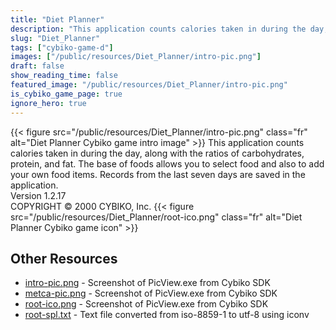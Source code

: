 ```yaml
---
title: "Diet Planner"
description: "This application counts calories taken in during the day, along with the ratios of carbohydrates, protein, and fat. The base of foods allows you to select food and also to add your own food items. Records from the last seven days are saved in the application. Version 1.2.17 COP..."
slug: "Diet_Planner"
tags: ["cybiko-game-d"]
images: ["/public/resources/Diet_Planner/intro-pic.png"]
draft: false
show_reading_time: false
featured_image: "/public/resources/Diet_Planner/intro-pic.png"
is_cybiko_game_page: true
ignore_hero: true
---
```

{{< figure src="/public/resources/Diet_Planner/intro-pic.png" class="fr" alt="Diet Planner Cybiko game intro image" >}}
This application counts calories taken in during the day, along with the ratios of carbohydrates, protein, and fat. The base of foods allows you to select food and also to add your own food items. Records from the last seven days are saved in the application. \
Version 1.2.17 \
COPYRIGHT © 2000 CYBIKO, Inc. {{< figure src="/public/resources/Diet_Planner/root-ico.png" class="fr" alt="Diet Planner Cybiko game icon" >}}

## Other Resources
* [intro-pic.png](/public/resources/Diet_Planner/intro-pic.png) - Screenshot of PicView.exe from Cybiko SDK
* [metca-pic.png](/public/resources/Diet_Planner/metca-pic.png) - Screenshot of PicView.exe from Cybiko SDK
* [root-ico.png](/public/resources/Diet_Planner/root-ico.png) - Screenshot of PicView.exe from Cybiko SDK
* [root-spl.txt](/public/resources/Diet_Planner/root-spl.txt) - Text file converted from iso-8859-1 to utf-8 using iconv
